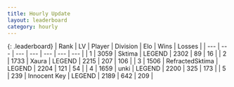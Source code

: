```yaml
---
title: Hourly Update
layout: leaderboard
category: hourly
---
```


{: .leaderboard}
| Rank | LV | Player | Division | Elo | Wins | Losses |
| --- | --- | --- | --- | --- | --- | --- |
| <span data-change="0">1</span> | 3059 | <span title="ID: 353063">Sktima</span> | LEGEND | <span data-change="0">2302</span> | <span data-change="0">89</span> | <span data-change="0">16</span> |
| <span data-change="0">2</span> | 1733 | <span title="ID: 200908">Xaura</span> | LEGEND | <span data-change="0">2215</span> | <span data-change="0">207</span> | <span data-change="0">106</span> |
| <span data-change="1">3</span> | 1506 | <span title="ID: 402846">RefractedSktima</span> | LEGEND | <span data-change="0">2204</span> | <span data-change="0">121</span> | <span data-change="0">54</span> |
| <span data-change="1">4</span> | 1659 | <span title="ID: 692745">unki</span> | LEGEND | <span data-change="0">2200</span> | <span data-change="0">325</span> | <span data-change="0">173</span> |
| <span data-change="-2">5</span> | 239 | <span title="ID: 773025">Innocent Key</span> | LEGEND | <span data-change="-15">2189</span> | <span data-change="4">642</span> | <span data-change="2">209</span> |